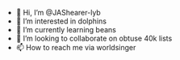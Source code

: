 - 👋 Hi, I’m @JAShearer-lyb
- 👀 I’m interested in dolphins
- 🌱 I’m currently learning beans
- 💞️ I’m looking to collaborate on obtuse 40k lists
- 📫 How to reach me via worldsinger

<!---
JAShearer-lyb/JAShearer-lyb is a ✨ special ✨ repository because its `README.md` (this file) appears on your GitHub profile.
You can click the Preview link to take a look at your changes.
--->
